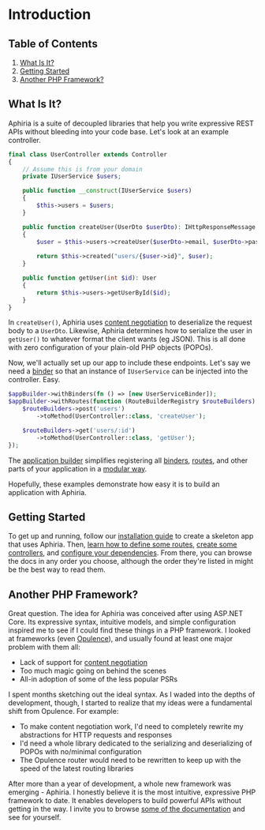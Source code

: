 <h1 id="doc-title">Introduction</h1>

<nav class="toc-nav" markdown="1">

<div class="toc-nav-contents" markdown="1">

<h2 id="table-of-contents">Table of Contents</h2>

1. [What Is It?](#what-is-it)
2. [Getting Started](#getting-started)
3. [Another PHP Framework?](#another-php-framework)

</div>

</nav>

<h2 id="what-is-it">What Is It?</h2>

Aphiria is a suite of decoupled libraries that help you write expressive REST APIs without bleeding into your code base.  Let's look at an example controller.

```php
final class UserController extends Controller
{
    // Assume this is from your domain
    private IUserService $users;

    public function __construct(IUserService $users)
    {
        $this->users = $users;
    }

    public function createUser(UserDto $userDto): IHttpResponseMessage
    {
        $user = $this->users->createUser($userDto->email, $userDto->password);
        
        return $this->created("users/{$user->id}", $user);
    }

    public function getUser(int $id): User
    {
        return $this->users->getUserById($id);
    }
}
```

In `createUser()`, Aphiria uses [content negotiation](content-negotiation.md) to deserialize the request body to a `UserDto`.  Likewise, Aphiria determines how to serialize the user in `getUser()` to whatever format the client wants (eg JSON).  This is all done with zero configuration of your plain-old PHP objects (POPOs).

Now, we'll actually set up our app to include these endpoints.  Let's say we need a [binder](binders.md) so that an instance of `IUserService` can be injected into the controller.  Easy.

```php
$appBuilder->withBinders(fn () => [new UserServiceBinder]);
$appBuilder->withRoutes(function (RouteBuilderRegistry $routeBuilders) {
    $routeBuilders->post('users')
        ->toMethod(UserController::class, 'createUser');

    $routeBuilders->get('users/:id')
        ->toMethod(UserController::class, 'getUser');
});
```

The [application builder](application-builders.md) simplifies registering all [binders](application-builders.md#configuring-binders), [routes](application-builders.md#configuring-routes), and other parts of your application in a [modular way](application-builders.md#modules).

Hopefully, these examples demonstrate how easy it is to build an application with Aphiria.

<h2 id="getting-started">Getting Started</h2>

To get up and running, follow our [installation guide](installation.md) to create a skeleton app that uses Aphiria.  Then, [learn how to define some routes](routing.md),  [create some controllers](controllers.md), and [configure your dependencies](binders.md).  From there, you can browse the docs in any order you choose, although the order they're listed in might be the best way to read them.

<h2 id="another-php-framework">Another PHP Framework?</h2>

Great question.  The idea for Aphiria was conceived after using ASP.NET Core.  Its expressive syntax, intuitive models, and simple configuration inspired me to see if I could find these things in a PHP framework.  I looked at frameworks (even <a href="https://www.opulencephp.com" target="_blank" title="Opulence">Opulence</a>), and usually found at least one major problem with them all:
 
* Lack of support for [content negotiation](content-negotiation.md)
* Too much magic going on behind the scenes
* All-in adoption of some of the less popular PSRs

I spent months sketching out the ideal syntax.  As I waded into the depths of development, though, I started to realize that my ideas were a fundamental shift from Opulence.  For example:
  
* To make content negotiation work, I'd need to completely rewrite my abstractions for HTTP requests and responses
* I'd need a whole library dedicated to the serializing and deserializing of POPOs with no/minimal configuration
* The Opulence router would need to be rewritten to keep up with the speed of the latest routing libraries

After more than a year of development, a whole new framework was emerging - Aphiria.  I honestly believe it is the most intuitive, expressive PHP framework to date.  It enables developers to build powerful APIs without getting in the way.  I invite you to browse [some of the documentation](controllers.md) and see for yourself.
